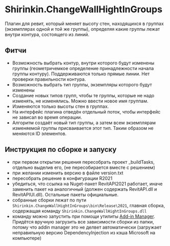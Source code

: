 # Shirinkin.ChangeWallHightInGroups

Плагин для ревит, который меняет высоту стен, находящихся в группах (экземплярах одной и той же группы), определяя какие группы лежат внутри контура, состоящего из линий.

## Фитчи

- Возможность выбрать контур, внутри которого будут изменены группы (геометричемкое определение принадлежности начала группы контуру). Поддерживаются только прямые линии. Нет проверки правильности контура.
- Возможность выбрать тип группы, экземпляры которого будут изменены
- Создание новых типов групп, чтобы те группы, которые не надо изменять, не изменялись. Можно ввести новое имя группам.
- Изменяются только высоты стен в группах.
- На интерфейс плагина отведён отдельный поток, чтобы интерфейс не зависал во время операции.
- Алгоритм создаёт новый тип группы, а затем всем экземплярам изменяемой группы присваивается этот тип. Таким образом не меняются ID элементов.

## Инструкция по сборке и запуску

- при первом открытии решения пересобрать проект _buildTasks, отдельно выделив его, (не пересобирается вместе с решением)
- при желании изменить версию в файле version.txt
- пересобрать решение в конфигурации R2021
- убедиться, что ссылка на Nuget-пакет RevitAPI2021 работает, иначе заменить пакет на аналогичный (должен содержать RevitAPI.dll и RevitAPIUI.dll). Остальные пакеты официальные.
- собранные сборки лежат по пути `Shirinkin.ChangeWallHightInGroups\bin\Release\2021`, главная сборка, содержащая команду `Shirinkin.ChangeWallHightInGroups.dll`
- команду можно запустить при помощи утилиты [Add-in Manager](https://github.com/chuongmep/RevitAddInManager). Придётся вручную загрузить все зависимости сборки из папки, потому что addin manager это не делвет автоматически (загружает неправильную версию DependencyInjection из кэша Microsoft на компьютере)
